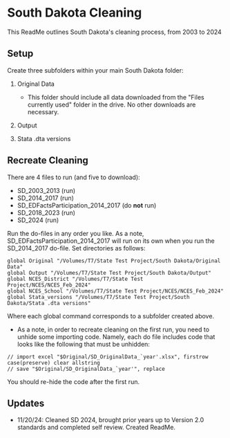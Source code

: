 # South Dakota Cleaning

This ReadMe outlines South Dakota's cleaning process, from 2003 to 2024

## Setup

Create three subfolders within your main South Dakota folder:

1. Original Data
   - This folder should include all data downloaded from the "Files currently used" folder in the drive. No other downloads are necessary.
     
2. Output
   
3. Stata .dta versions

## Recreate Cleaning

There are 4 files to run (and five to download):
- SD_2003_2013 (run)
- SD_2014_2017 (run)
- SD_EDFactsParticipation_2014_2017 (do **not** run)
- SD_2018_2023 (run)
- SD_2024 (run)

Run the do-files in any order you like. As a note, SD_EDFactsParticipation_2014_2017 will run on its own when you run the SD_2014_2017 do-file. Set directories as follows:

```
global Original "/Volumes/T7/State Test Project/South Dakota/Original Data"
global Output "/Volumes/T7/State Test Project/South Dakota/Output"
global NCES_District "/Volumes/T7/State Test Project/NCES/NCES_Feb_2024"
global NCES_School "/Volumes/T7/State Test Project/NCES/NCES_Feb_2024"
global Stata_versions "/Volumes/T7/State Test Project/South Dakota/Stata .dta versions"
```
Where each global command corresponds to a subfolder created above.

- As a note, in order to recreate cleaning on the first run, you need to unhide some importing code. Namely, each do file includes code that looks like the following that must be unhidden:
  
```
// import excel "$Original/SD_OriginalData_`year'.xlsx", firstrow case(preserve) clear allstring
// save "$Original/SD_OriginalData_`year'", replace
```
You should re-hide the code after the first run.

## Updates
- 11/20/24: Cleaned SD 2024, brought prior years up to Version 2.0 standards and completed self review. Created ReadMe.

